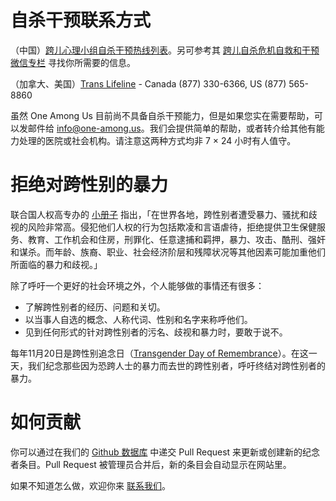 # 自杀干预联系方式

（中国）[跨儿心理小组自杀干预热线列表](https://kuaerxinli.org/%E6%96%87%E7%AB%A0%E4%B8%8E%E9%87%87%E8%AE%BF/1520)。另可参考其 [跨儿自杀危机自救和干预微信专栏](https://mp.weixin.qq.com/mp/appmsgalbum?action=getalbum&__biz=MzUyNjc4Nzk2OA==&scene=1&album_id=1589990820231856129&count=3#wechat_redirect) 寻找你所需要的信息。

（加拿大、美国）[Trans Lifeline](https://translifeline.org/) - Canada (877) 330-6366, US (877) 565-8860

虽然 One Among Us 目前尚不具备自杀干预能力，但是如果您实在需要帮助，可以发邮件给 [info@one-among.us](mailto:info@one-among.us)。我们会提供简单的帮助，或者转介给其他有能力处理的医院或社会机构。请注意这两种方式均非 7 × 24 小时有人值守。

# 拒绝对跨性别的暴力

联合国人权高专办的 [小册子](https://www.unfe.org/zh/know-the-facts/challenges-solutions/transgender) 指出，「在世界各地，跨性别者遭受暴力、骚扰和歧视的风险非常高。侵犯他们人权的行为包括欺凌和言语虐待，拒绝提供卫生保健服务、教育、工作机会和住房，刑罪化、任意逮捕和羁押，暴力、攻击、酷刑、强奸和谋杀。而年龄、族裔、职业、社会经济阶层和残障状况等其他因素可能加重他们所面临的暴力和歧视。」

除了呼吁一个更好的社会环境之外，个人能够做的事情还有很多：
- 了解跨性别者的经历、问题和关切。
- 以当事人自选的概念、人称代词、性别和名字来称呼他们。
- 见到任何形式的针对跨性别者的污名、歧视和暴力时，要敢于说不。

每年11月20日是跨性别追念日（[Transgender Day of Remembrance](https://www.glaad.org/tdor)）。在这一天，我们纪念那些因为恐跨人士的暴力而去世的跨性别者，呼吁终结对跨性别者的暴力。


# 如何贡献

你可以通过在我们的 [Github 数据库](https://github.com/one-among-us/data) 中递交 Pull Request 来更新或创建新的纪念者条目。Pull Request 被管理员合并后，新的条目会自动显示在网站里。

如果不知道怎么做，欢迎你来 [联系我们](/about)。
